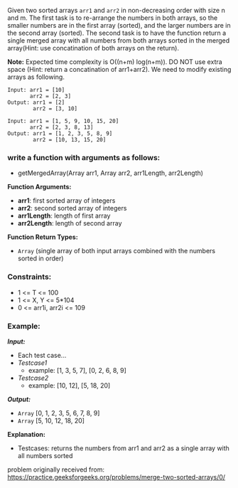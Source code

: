 Given two sorted arrays `arr1` and `arr2` in non-decreasing order with size n and m. The first task is to re-arrange the numbers in both arrays, so the smaller numbers are in the first array (sorted), and the larger numbers are in the second array (sorted). The second task is to have the function return a single merged array with all numbers from both arrays sorted in the merged array(Hint: use concatination of both arrays on the return).

**Note:** Expected time complexity is O((n+m) log(n+m)). DO NOT use extra space (Hint: return a concatination of arr1+arr2).  We need to modify existing arrays as following.
```
Input: arr1 = [10]
       arr2 = [2, 3]
Output: arr1 = [2]
        arr2 = [3, 10]

Input: arr1 = [1, 5, 9, 10, 15, 20]
       arr2 = [2, 3, 8, 13]
Output: arr1 = [1, 2, 3, 5, 8, 9]
        arr2 = [10, 13, 15, 20]
```

### **write a function with arguments as follows:**
- getMergedArray(Array arr1, Array arr2, arr1Length, arr2Length)

**Function Arguments:**
- **arr1**: first sorted array of integers
- **arr2**: second sorted array of integers
- **arr1Length**: length of first array
- **arr2Length**: length of second array

**Function Return Types:**
- `Array` (single array of both input arrays combined with the numbers sorted in order)

### **Constraints:**
- 1 <= T <= 100
- 1 <= X, Y <= 5*104
- 0 <= arr1i, arr2i <= 109

### **Example:**
***Input:***
- Each test case...
- *Testcase1*
  - example: [1, 3, 5, 7], [0, 2, 6, 8, 9]
- *Testcase2*
  - example: [10, 12], [5, 18, 20]

***Output:***
- `Array` [0, 1, 2, 3, 5, 6, 7, 8, 9]
- `Array` [5, 10, 12, 18, 20]

**Explanation:**
- Testcases: returns the numbers from arr1 and arr2 as a single array with all numbers sorted

problem originally received from: https://practice.geeksforgeeks.org/problems/merge-two-sorted-arrays/0/